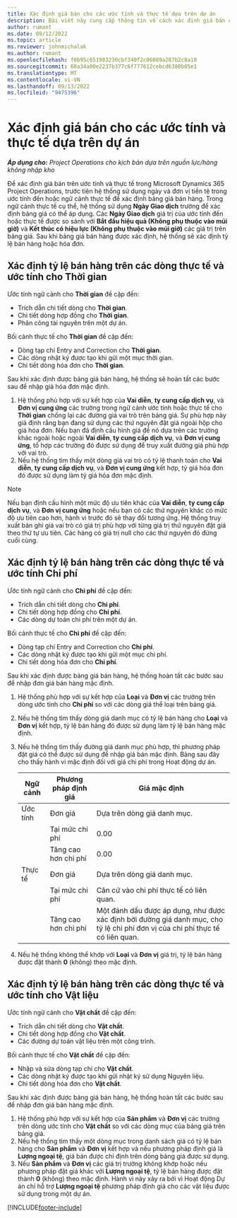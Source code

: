 ```yaml
---
title: Xác định giá bán cho các ước tính và thực tế dựa trên dự án
description: Bài viết này cung cấp thông tin về cách xác định giá bán cho các ước tính và thực tế dựa trên dự án.
author: rumant
ms.date: 09/12/2022
ms.topic: article
ms.reviewer: johnmichalak
ms.author: rumant
ms.openlocfilehash: f0b95c651983230cbf340f2c06089a287b2c8a10
ms.sourcegitcommit: 60a34a00e2237b377c6f777612cebcd6380b05e1
ms.translationtype: MT
ms.contentlocale: vi-VN
ms.lasthandoff: 09/13/2022
ms.locfileid: "9475396"
---
```

#  <a name="determine-sales-prices-for-project-based-estimates-and-actuals"></a>Xác định giá bán cho các ước tính và thực tế dựa trên dự án

_**Áp dụng cho:** Project Operations cho kịch bản dựa trên nguồn lực/hàng không nhập kho_

Để xác định giá bán trên ước tính và thực tế trong Microsoft Dynamics 365 Project Operations, trước tiên hệ thống sử dụng ngày và đơn vị tiền tệ trong ước tính đến hoặc ngữ cảnh thực tế để xác định bảng giá bán hàng. Trong ngữ cảnh thực tế cụ thể, hệ thống sử dụng **Ngày Giao dịch** trường để xác định bảng giá có thể áp dụng. Các **Ngày Giao dịch** giá trị của ước tính đến hoặc thực tế được so sánh với **Bắt đầu hiệu quả (Không phụ thuộc vào múi giờ)** và **Kết thúc có hiệu lực (Không phụ thuộc vào múi giờ)** các giá trị trên bảng giá. Sau khi bảng giá bán hàng được xác định, hệ thống sẽ xác định tỷ lệ bán hàng hoặc hóa đơn.

## <a name="determining-sales-rates-on-actual-and-estimate-lines-for-time"></a>Xác định tỷ lệ bán hàng trên các dòng thực tế và ước tính cho Thời gian

Ước tính ngữ cảnh cho **Thời gian** đề cập đến:

- Trích dẫn chi tiết dòng cho **Thời gian**.
- Chi tiết dòng hợp đồng cho **Thời gian**.
- Phân công tài nguyên trên một dự án.

Bối cảnh thực tế cho **Thời gian** đề cập đến:

- Dòng tạp chí Entry and Correction cho **Thời gian**.
- Các dòng nhật ký được tạo khi gửi một mục thời gian.
- Chi tiết dòng hóa đơn cho **Thời gian**. 

Sau khi xác định được bảng giá bán hàng, hệ thống sẽ hoàn tất các bước sau để nhập giá hóa đơn mặc định.

1. Hệ thống phù hợp với sự kết hợp của **Vai diễn**, **ty cung cấp dịch vụ**, và **Đơn vị cung ứng** các trường trong ngữ cảnh ước tính hoặc thực tế cho **Thời gian** chống lại các đường giá vai trò trên bảng giá. Sự phù hợp này giả định rằng bạn đang sử dụng các thứ nguyên đặt giá ngoài hộp cho giá hóa đơn. Nếu bạn đã định cấu hình giá để nó dựa trên các trường khác ngoài hoặc ngoài **Vai diễn**, **ty cung cấp dịch vụ**, và **Đơn vị cung ứng**, tổ hợp các trường đó được sử dụng để truy xuất đường giá phù hợp với vai trò.
1. Nếu hệ thống tìm thấy một dòng giá vai trò có tỷ lệ thanh toán cho **Vai diễn**, **ty cung cấp dịch vụ**, và **Đơn vị cung ứng** kết hợp, tỷ giá hóa đơn đó được sử dụng làm tỷ giá hóa đơn mặc định.

> [!NOTE]
> Nếu bạn định cấu hình một mức độ ưu tiên khác của **Vai diễn**, **ty cung cấp dịch vụ**, và **Đơn vị cung ứng** hoặc nếu bạn có các thứ nguyên khác có mức độ ưu tiên cao hơn, hành vi trước đó sẽ thay đổi tương ứng. Hệ thống truy xuất bản ghi giá vai trò có giá trị phù hợp với từng giá trị thứ nguyên đặt giá theo thứ tự ưu tiên. Các hàng có giá trị null cho các thứ nguyên đó đứng cuối cùng.

## <a name="determining-sales-rates-on-actual-and-estimate-lines-for-expense"></a>Xác định tỷ lệ bán hàng trên các dòng thực tế và ước tính Chi phí

Ước tính ngữ cảnh cho **Chi phí** đề cập đến:

- Trích dẫn chi tiết dòng cho **Chi phí**.
- Chi tiết dòng hợp đồng cho **Chi phí**.
- Các dòng dự toán chi phí trên một dự án.

Bối cảnh thực tế cho **Chi phí** đề cập đến:

- Dòng tạp chí Entry and Correction cho **Chi phí**.
- Các dòng nhật ký được tạo khi gửi một mục chi phí.
- Chi tiết dòng hóa đơn cho **Chi phí**. 

Sau khi xác định được bảng giá bán hàng, hệ thống hoàn tất các bước sau để nhập đơn giá bán hàng mặc định.

1. Hệ thống phù hợp với sự kết hợp của **Loại** và **Đơn vị** các trường trên dòng ước tính cho **Chi phí** so với các dòng giá thể loại trên bảng giá.
1. Nếu hệ thống tìm thấy dòng giá danh mục có tỷ lệ bán hàng cho **Loại** và **Đơn vị** kết hợp, tỷ lệ bán hàng đó được sử dụng làm tỷ lệ bán hàng mặc định.
1. Nếu hệ thống tìm thấy đường giá danh mục phù hợp, thì phương pháp đặt giá có thể được sử dụng để nhập giá bán mặc định. Bảng sau đây cho thấy hành vi mặc định đối với giá chi phí trong Hoạt động dự án.

    | Ngữ cảnh | Phương pháp định giá | Giá mặc định |
    | --- | --- | --- |
    | Ước tính | Đơn giá | Dựa trên dòng giá danh mục. |
    |        | Tại mức chi phí | 0.00 |
    |        | Tăng cao hơn chi phí | 0.00 |
    | Thực tế | Đơn giá | Dựa trên dòng giá danh mục. |
    |        | Tại mức chi phí | Căn cứ vào chi phí thực tế có liên quan. |
    |        | Tăng cao hơn chi phí | Một đánh dấu được áp dụng, như được xác định bởi đường giá danh mục, cho tỷ lệ chi phí đơn vị của chi phí thực tế có liên quan. |

1. Nếu hệ thống không thể khớp với **Loại** và **Đơn vị** giá trị, tỷ lệ bán hàng được đặt thành **0** (không) theo mặc định.

## <a name="determining-sales-rates-on-actual-and-estimate-lines-for-material"></a>Xác định tỷ lệ bán hàng trên các dòng thực tế và ước tính cho Vật liệu

Ước tính ngữ cảnh cho **Vật chất** đề cập đến:

- Trích dẫn chi tiết dòng cho **Vật chất**.
- Chi tiết dòng hợp đồng cho **Vật chất**.
- Các đường dự toán vật liệu trên một công trình.

Bối cảnh thực tế cho **Vật chất** đề cập đến:

- Nhập và sửa dòng tạp chí cho **Vật chất**.
- Các dòng nhật ký được tạo khi gửi nhật ký sử dụng Nguyên liệu.
- Chi tiết dòng hóa đơn cho **Vật chất**. 

Sau khi xác định được bảng giá bán hàng, hệ thống hoàn tất các bước sau để nhập đơn giá bán hàng mặc định.

1. Hệ thống phù hợp với sự kết hợp của **Sản phẩm** và **Đơn vị** các trường trên dòng ước tính cho **Vật chất** so với các dòng mục của bảng giá trên bảng giá.
1. Nếu hệ thống tìm thấy một dòng mục trong danh sách giá có tỷ lệ bán hàng cho **Sản phẩm** và **Đơn vị** kết hợp và nếu phương pháp định giá là **Lượng ngoại tệ**, giá bán được chỉ định trên dòng bảng giá được sử dụng. 
1. Nếu **Sản phẩm** và **Đơn vị** các giá trị trường không khớp hoặc nếu phương pháp đặt giá khác với **Lượng ngoại tệ**, tỷ lệ bán hàng được đặt thành **0** (không) theo mặc định. Hành vi này xảy ra bởi vì Hoạt động Dự án chỉ hỗ trợ **Lượng ngoại tệ** phương pháp định giá cho các vật liệu được sử dụng trong một dự án.

[!INCLUDE[footer-include](../includes/footer-banner.md)]
